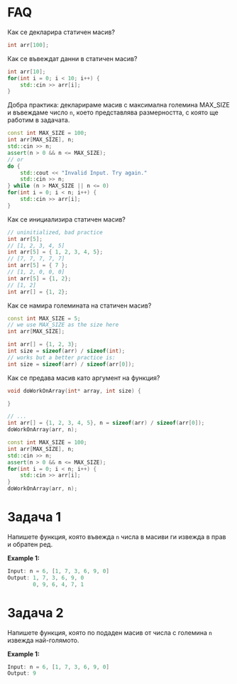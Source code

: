 # FAQ

Как се декларира статичен масив?
```c++
int arr[100];
```

Как се въвеждат данни в статичен масив?
```c++
int arr[10];
for(int i = 0; i < 10; i++) {
    std::cin >> arr[i];
}
```
Добра практика: декларираме масив с максимална големина MAX_SIZE и въвеждаме число `n`, което представлява размерността, с която ще работим в задачата. 
```c++
const int MAX_SIZE = 100;
int arr[MAX_SIZE], n;
std::cin >> n;
assert(n > 0 && n <= MAX_SIZE);
// or
do {
    std::cout << "Invalid Input. Try again."
    std::cin >> n;
} while (n > MAX_SIZE || n <= 0)
for(int i = 0; i < n; i++) {
    std::cin >> arr[i];
}
```

Как се инициализира статичен масив?
```c++
// uninitialized, bad practice
int arr[5];
// [1, 2, 3, 4, 5]
int arr[5] = { 1, 2, 3, 4, 5};
// [7, 7, 7, 7, 7]
int arr[5] = { 7 };
// [1, 2, 0, 0, 0]
int arr[5] = {1, 2};
// [1, 2]
int arr[] = {1, 2};
```

Как се намира големината на статичен масив?
```c++
const int MAX_SIZE = 5;
// we use MAX_SIZE as the size here
int arr[MAX_SIZE];

int arr[] = {1, 2, 3};
int size = sizeof(arr) / sizeof(int);
// works but a better practice is:
int size = sizeof(arr) / sizeof(arr[0]);
```

Как се предава масив като аргумент на функция?
```c++
void doWorkOnArray(int* array, int size) {

}

// ...
int arr[] = {1, 2, 3, 4, 5}, n = sizeof(arr) / sizeof(arr[0]);
doWorkOnArray(arr, n);

const int MAX_SIZE = 100;
int arr[MAX_SIZE], n;
std::cin >> n;
assert(n > 0 && n <= MAX_SIZE);
for(int i = 0; i < n; i++) {
    std::cin >> arr[i];
}
doWorkOnArray(arr, n);
``` 


# Задача 1
Напишете функция, която въвежда `n` числа в масиви ги извежда в прав и обратен ред.

**Example 1:**
```c++
Input: n = 6, [1, 7, 3, 6, 9, 0]
Output: 1, 7, 3, 6, 9, 0
        0, 9, 6, 4, 7, 1
```

# Задача 2
Напишете функция, която по подаден масив от числа с големина `n` извежда най-голямото.

**Example 1:**
```c++
Input: n = 6, [1, 7, 3, 6, 9, 0]
Output: 9
```